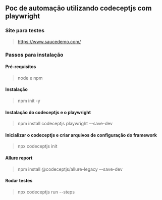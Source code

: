 ## Poc de automação utilizando codeceptjs com playwright

### Site para testes
> https://www.saucedemo.com/

### Passos para instalação

#### Pré-requisitos
> node e npm 

#### Instalação
> npm init -y

#### Instalação do codeceptjs e o playwright
> npm install codeceptjs playwright --save-dev

#### Inicializar o codeceptjs e criar arquivos de configuração do framework
> npx codeceptjs init

#### Allure report 
> npm install @codeceptjs/allure-legacy --save-dev

#### Rodar testes
> npx codeceptjs run --steps